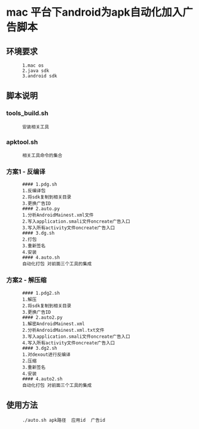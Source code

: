 # mac 平台下android为apk自动化加入广告脚本
## 环境要求
          1.mac os 
          2.java sdk
          3.android sdk
## 脚本说明
### tools_build.sh
          安装相关工具
### apktool.sh
          相关工具命令的集合
### 方案1 - 反编译
          #### 1.pdg.sh
          1.反编译包
          2.将sdk复制到相关目录
          3.更换广告ID
          #### 2.auto.py
          1.分析AndroidMainest.xml文件
          2.写入application.smali文件oncreate广告入口
          3.写入所有activity文件oncreate广告入口
          #### 3.dg.sh
          2.打包
          3.重新签名
          4.安装
          #### 4.auto.sh
          自动化打包 对前面三个工具的集成
### 方案2 - 解压缩
          #### 1.pdg2.sh
          1.解压
          2.将sdk复制到相关目录
          3.更换广告ID
          #### 2.auto2.py
          1.解密AndroidMainest.xml
          2.分析AndroidMainest.xml.txt文件
          3.写入application.smali文件oncreate广告入口
          4.写入所有activity文件oncreate广告入口
          #### 3.dg2.sh
          1.对dexout进行反编译
          2.压缩
          3.重新签名
          4.安装
          #### 4.auto2.sh
          自动化打包 对前面三个工具的集成
## 使用方法          
          ./auto.sh apk路径  应用id  广告id
          
  
